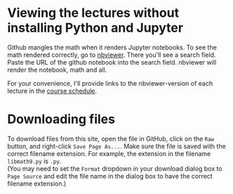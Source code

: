 # Viewing the lectures without installing Python and Jupyter

Github mangles the math when it renders Jupyter notebooks.
To see the math rendered correctly, go to
[nbviewer](http://nbviewer.jupyter.org/).
There you'll see a search field. Paste
the URL of the github notebook into the search field.
nbviewer will render the notebook, math and all.

For your convenience, I'll provide links to the nbviewer-version of each 
lecture in the [course schedule](../README.md#schedule). 

# Downloading files 

To download files from this site, 
open the file in GitHub, 
click on the `Raw` button, 
and right-click `Save Page As...`.
Make sure the file is saved with the correct filename extension.
For example, the extension in the filename `libmath9.py` is `.py`.  
(You may need to set the `Format` dropdown in your download dialog box to `Page Source` and edit the file name in the dialog box to have the correct filename extension.) 
